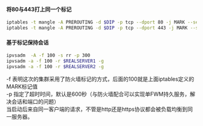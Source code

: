 #### 将80与443打上同一个标记
```bash
iptables -t mangle -A PREROUTING -d $DIP -p tcp --dport 80 -j MARK --set-mark 100
iptables -t mangle -A PREROUTING -d $DIP -p tcp --dport 443 -j MARK --set-mark 100
```

#### 基于标记保持会话
```bash
ipvsadm  -A -f 100 -s rr -p 300
ipvsadm -a -f 100 -r $REALSERVER1 -g
ipvsadm -a -f 100 -r $REALSERVER2 -g 
```
-f 表明这次的集群采用了防火墙标记的方式，后面的100就是上面iptables定义的MARK标记值  
-p 指定了超时时间，默认是600秒（与防火墙配合可以实现单FWM持久服务，解决会话和端口的问题）  
当启动后来自同一客户端的请求，不管是http还是https协议都会被负载均衡到同一服务器。
